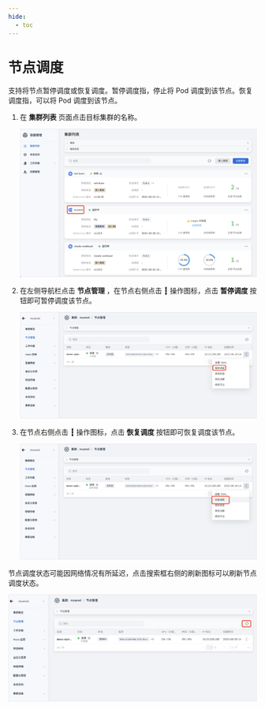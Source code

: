 ```yaml
---
hide:
  - toc
---
```


# 节点调度

支持将节点暂停调度或恢复调度。暂停调度指，停止将 Pod 调度到该节点。恢复调度指，可以将 Pod 调度到该节点。

1. 在 __集群列表__ 页面点击目标集群的名称。

    ![进入集群列表页面](../../../images/schedule01_1.png)

2. 在左侧导航栏点击 __节点管理__ ，在节点右侧点击 __┇__ 操作图标，点击 __暂停调度__ 按钮即可暂停调度该节点。

    ![暂停调度](../../../images/schedule02.png)

3. 在节点右侧点击 __┇__ 操作图标，点击 __恢复调度__ 按钮即可恢复调度该节点。

    ![节点管理](../../../images/schedule03.png)

节点调度状态可能因网络情况有所延迟，点击搜索框右侧的刷新图标可以刷新节点调度状态。

![节点管理](../../../images/schedule04.png)
